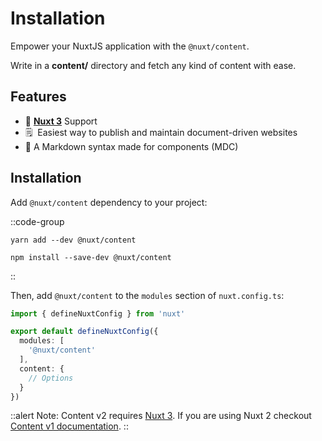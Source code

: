 # Installation

Empower your NuxtJS application with the `@nuxt/content`.

Write in a **content/** directory and fetch any kind of content with ease.

## Features

- 💚 [**Nuxt 3**](https://v3.nuxtjs.org) Support
- 🗒  Easiest way to publish and maintain document-driven websites
- 🚀 A Markdown syntax made for components (MDC)

## Installation

Add `@nuxt/content` dependency to your project:

::code-group

``` [Yarn]
yarn add --dev @nuxt/content
```

``` [NPM]
npm install --save-dev @nuxt/content
```

::

Then, add `@nuxt/content` to the `modules` section of `nuxt.config.ts`:

```ts [nuxt.config.ts]
import { defineNuxtConfig } from 'nuxt'

export default defineNuxtConfig({
  modules: [
    '@nuxt/content'
  ],
  content: {
    // Options
  }
})
```

::alert
Note: Content v2 requires [Nuxt 3](https://v3.nuxtjs.org). If you are using Nuxt 2 checkout [Content v1 documentation](https://v1.content.nuxtjs.org).
::
